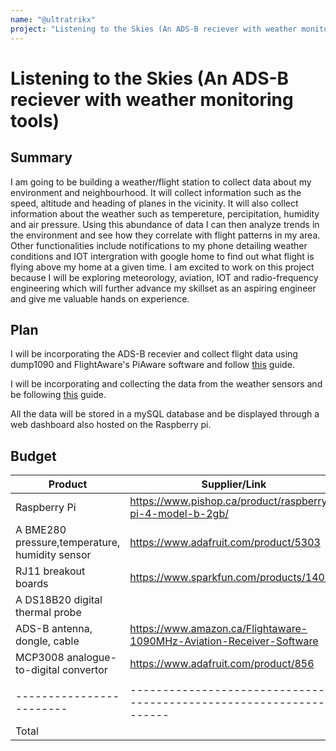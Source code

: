 ```yaml
---
name: "@ultratrikx"
project: "Listening to the Skies (An ADS-B reciever with weather monitoring tools)"
---
```


# Listening to the Skies (An ADS-B reciever with weather monitoring tools)

## Summary

I am going to be building a weather/flight station to collect data about my environment and neighbourhood. It will collect information such as the speed, altitude and heading of planes in the vicinity. It will also collect information about the weather such as tempereture, percipitation, humidity and air pressure. Using this abundance of data I can then analyze trends in the environment and see how they correlate with flight patterns in my area. Other functionalities include notifications to my phone detailing weather conditions and IOT intergration with google home to find out what flight is flying above my home at a given time. I am excited to work on this project because I will be exploring meteorology, aviation, IOT and radio-frequency engineering which will further advance my skillset as an aspiring engineer and give me valuable hands on experience.

## Plan

I will be incorporating the ADS-B recevier and collect flight data using dump1090 and FlightAware's PiAware software and follow [this](https://flightaware.com/adsb/piaware/install) guide. 

I will be incorporating and collecting the data from the weather sensors and be following [this](https://projects.raspberrypi.org/en/projects/build-your-own-weather-station/0) guide.

All the data will be stored in a mySQL database and be displayed through a web dashboard also hosted on the Raspberry pi.

## Budget

| Product                | Supplier/Link                                                        | Cost   |
| ---------------------- | -------------------------------------------------------------------- | ------ |
| Raspberry Pi           | https://www.pishop.ca/product/raspberry-pi-4-model-b-2gb/          | $46.05 |
| A BME280 pressure,temperature, humidity sensor | https://www.adafruit.com/product/5303                                | $24.95 |
| RJ11 breakout boards   | https://www.sparkfun.com/products/14021                              | $2.10 |
| A DS18B20 digital thermal probe |                                                                      | $19.95 |
| ADS-B antenna, dongle, cable | https://www.amazon.ca/Flightaware-1090MHz-Aviation-Receiver-Software | $55.51 |
| MCP3008 analogue-to-digital convertor | https://www.adafruit.com/product/856                                 | $4.50 |
|                        |                                                                      |        |
|------------------------|----------------------------------------------------------------------|--------|
| Total                  |                                                                      | $153.06 |
